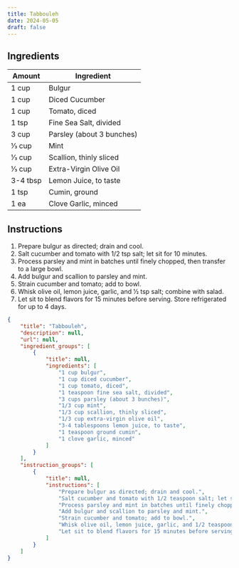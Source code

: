 ```yaml
---
title: Tabbouleh
date: 2024-05-05
draft: false
---
```


## Ingredients

| Amount   | Ingredient                |
|----------|---------------------------|
| 1 cup    | Bulgur                    |
| 1 cup    | Diced Cucumber            |
| 1 cup    | Tomato, diced             |
| 1 tsp    | Fine Sea Salt, divided    |
| 3 cup    | Parsley (about 3 bunches) |
| 1⁄3 cup  | Mint                      |
| 1⁄3 cup  | Scallion, thinly sliced   |
| 1⁄3 cup  | Extra-Virgin Olive Oil    |
| 3-4 tbsp | Lemon Juice, to taste     |
| 1 tsp    | Cumin, ground             |
| 1 ea     | Clove Garlic, minced      |

## Instructions

1. Prepare bulgur as directed; drain and cool.
2. Salt cucumber and tomato with 1/2 tsp salt; let sit for 10 minutes.
3. Process parsley and mint in batches until finely chopped, then transfer to a large bowl.
4. Add bulgur and scallion to parsley and mint.
5. Strain cucumber and tomato; add to bowl.
6. Whisk olive oil, lemon juice, garlic, and 1⁄2 tsp salt; combine with salad.
7. Let sit to blend flavors for 15 minutes before serving. Store refrigerated for up to 4 days.

```json
{
    "title": "Tabbouleh",
    "description": null,
    "url": null,
    "ingredient_groups": [
        {
            "title": null,
            "ingredients": [
                "1 cup bulgur",
                "1 cup diced cucumber",
                "1 cup tomato, diced",
                "1 teaspoon fine sea salt, divided",
                "3 cups parsley (about 3 bunches)",
                "1/3 cup mint",
                "1/3 cup scallion, thinly sliced",
                "1/3 cup extra-virgin olive oil",
                "3-4 tablespoons lemon juice, to taste",
                "1 teaspoon ground cumin",
                "1 clove garlic, minced"
            ]
        }
    ],
    "instruction_groups": [
        {
            "title": null,
            "instructions": [
                "Prepare bulgur as directed; drain and cool.",
                "Salt cucumber and tomato with 1/2 teaspoon salt; let sit for 10 minutes.",
                "Process parsley and mint in batches until finely chopped, then transfer to a large bowl.",
                "Add bulgur and scallion to parsley and mint.",
                "Strain cucumber and tomato; add to bowl.",
                "Whisk olive oil, lemon juice, garlic, and 1/2 teaspoon salt; combine with salad.",
                "Let sit to blend flavors for 15 minutes before serving. Store refrigerated for up to 4 days."
            ]
        }
    ]
}
```